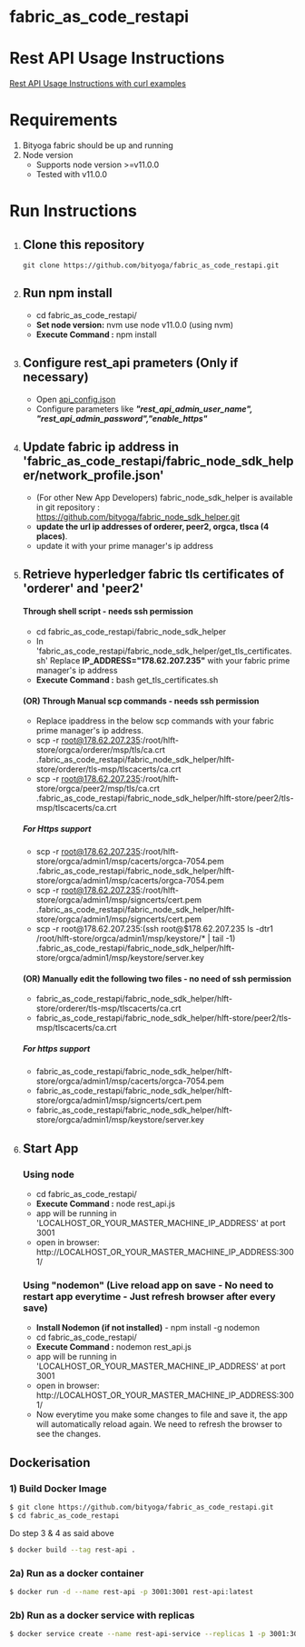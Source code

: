# fabric_as_code_restapi

# Rest API Usage Instructions

[Rest API Usage Instructions with curl examples](curl_instructions/README.md)

# Requirements

1. Bityoga fabric should be up and running
2. Node version
   - Supports node version >=v11.0.0
   - Tested with v11.0.0

# Run Instructions

1. ## Clone this repository

   ```git clone https://github.com/bityoga/fabric_as_code_restapi.git```

2. ## Run npm install

   - cd fabric_as_code_restapi/
   - **Set node version:** nvm use node v11.0.0 (using nvm)
   - **Execute Command :** npm install

3. ## Configure rest_api prameters (Only if necessary)
   - Open [api_config.json](api_config.json)
   - Configure parameters like ***"rest_api_admin_user_name", "rest_api_admin_password","enable_https"***
3. ## Update fabric ip address in 'fabric_as_code_restapi/fabric_node_sdk_helper/network_profile.json'

   - (For other New App Developers) fabric_node_sdk_helper is available in git repository : https://github.com/bityoga/fabric_node_sdk_helper.git
   - **update the url ip addresses of orderer, peer2, orgca, tlsca (4 places)**.
   - update it with your prime manager's ip address

4. ## Retrieve hyperledger fabric tls certificates of 'orderer' and 'peer2'
   #### Through shell script - needs ssh permission
   - cd fabric_as_code_restapi/fabric_node_sdk_helper
   - In 'fabric_as_code_restapi/fabric_node_sdk_helper/get_tls_certificates.sh' Replace **IP_ADDRESS="178.62.207.235"** with your fabric prime manager's ip address
   - **Execute Command :** bash get_tls_certificates.sh
   #### (OR) Through Manual scp commands - needs ssh permission
   - Replace ipaddress in the below scp commands with your fabric prime manager's ip address.
   - scp -r root@178.62.207.235:/root/hlft-store/orgca/orderer/msp/tls/ca.crt .fabric_as_code_restapi/fabric_node_sdk_helper/hlft-store/orderer/tls-msp/tlscacerts/ca.crt
   - scp -r root@178.62.207.235:/root/hlft-store/orgca/peer2/msp/tls/ca.crt .fabric_as_code_restapi/fabric_node_sdk_helper/hlft-store/peer2/tls-msp/tlscacerts/ca.crt
   
   ##### For Https support
   - scp -r root@178.62.207.235:/root/hlft-store/orgca/admin1/msp/cacerts/orgca-7054.pem .fabric_as_code_restapi/fabric_node_sdk_helper/hlft-store/orgca/admin1/msp/cacerts/orgca-7054.pem
   - scp -r root@178.62.207.235:/root/hlft-store/orgca/admin1/msp/signcerts/cert.pem .fabric_as_code_restapi/fabric_node_sdk_helper/hlft-store/orgca/admin1/msp/signcerts/cert.pem
   - scp -r root@$178.62.207.235:$(ssh root@$178.62.207.235 ls -dtr1 /root/hlft-store/orgca/admin1/msp/keystore/* | tail -1) .fabric_as_code_restapi/fabric_node_sdk_helper/hlft-store/orgca/admin1/msp/keystore/server.key


   #### (OR) Manually edit the following two files - no need of ssh permission
   - fabric_as_code_restapi/fabric_node_sdk_helper/hlft-store/orderer/tls-msp/tlscacerts/ca.crt
   - fabric_as_code_restapi/fabric_node_sdk_helper/hlft-store/peer2/tls-msp/tlscacerts/ca.crt

   ##### For https support
   - fabric_as_code_restapi/fabric_node_sdk_helper/hlft-store/orgca/admin1/msp/cacerts/orgca-7054.pem
   - fabric_as_code_restapi/fabric_node_sdk_helper/hlft-store/orgca/admin1/msp/signcerts/cert.pem
   - fabric_as_code_restapi/fabric_node_sdk_helper/hlft-store/orgca/admin1/msp/keystore/server.key
5. ## Start App

   ### Using node

   - cd fabric_as_code_restapi/
   - **Execute Command :** node rest_api.js
   - app will be running in 'LOCALHOST_OR_YOUR_MASTER_MACHINE_IP_ADDRESS' at port 3001
   - open in browser: http://LOCALHOST_OR_YOUR_MASTER_MACHINE_IP_ADDRESS:3001/

   ### Using "nodemon" (Live reload app on save - No need to restart app everytime - Just refresh browser after every save)

   - **Install Nodemon (if not installed)** - npm install -g nodemon
   - cd fabric_as_code_restapi/
   - **Execute Command :** nodemon rest_api.js
   - app will be running in 'LOCALHOST_OR_YOUR_MASTER_MACHINE_IP_ADDRESS' at port 3001
   - open in browser: http://LOCALHOST_OR_YOUR_MASTER_MACHINE_IP_ADDRESS:3001/
   - Now everytime you make some changes to file and save it, the app will automatically reload again. We need to refresh the browser to see the changes.

## Dockerisation

### 1) Build Docker Image

```sh
$ git clone https://github.com/bityoga/fabric_as_code_restapi.git
$ cd fabric_as_code_restapi
```

Do step 3 & 4 as said above

```sh
$ docker build --tag rest-api .
```

### 2a) Run as a docker container

```sh
$ docker run -d --name rest-api -p 3001:3001 rest-api:latest
```

### 2b) Run as a docker service with replicas

```sh
$ docker service create --name rest-api-service --replicas 1 -p 3001:3001 rest-api:latest
```
